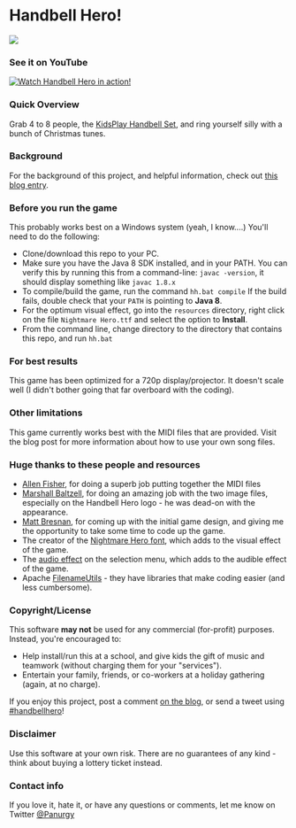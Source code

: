 # Handbell Hero!

<img src="https://raw.githubusercontent.com/panurgy/handbellhero/master/resources/handbell-hero-01.png">

### See it on YouTube
[![Watch Handbell Hero in action!](http://img.youtube.com/vi/MYk857Nckuc/0.jpg)](https://www.youtube.com/watch?v=MYk857Nckuc)


### Quick Overview
Grab 4 to 8 people, the [KidsPlay Handbell Set](http://www.grothmusic.com/p-41-kidsplay-8-note-diatonic-handbell-set.aspx), and ring yourself silly with a bunch of Christmas tunes.

### Background
For the background of this project, and helpful information, check out [this blog entry](http://panurgynet.blogspot.com/2014/12/handbell-hero.html).

### Before you run the game
This probably works best on a Windows system (yeah, I know....)
You'll need to do the following:

   * Clone/download this repo to your PC.
   * Make sure you have the Java 8 SDK installed, and in your PATH. You can verify this by running this from a command-line: `javac -version`,  it should display something like `javac 1.8.x`
   * To compile/build the game, run the command `hh.bat compile`  If the build fails, double check that your `PATH` is pointing to **Java 8**.
   * For the optimum visual effect, go into the `resources` directory, right click on the file `Nightmare Hero.ttf` and select the option to **Install**.
   * From the command line, change directory to the directory that contains this repo, and run `hh.bat`
   
### For best results
This game has been optimized for a 720p display/projector.  It doesn't scale well (I didn't bother going that far overboard with the coding).

### Other limitations
This game currently works best with the MIDI files that are provided. Visit the blog post for more information about how to use your own song files.

### Huge thanks to these people and resources

   * [Allen Fisher](https://twitter.com/allen_fisher), for doing a superb job putting together the MIDI files
   * [Marshall Baltzell](https://twitter.com/Marshall__Arts), for doing an amazing job with the two image files, especially on the Handbell Hero logo - he was dead-on with the appearance.
   * [Matt Bresnan](https://www.linkedin.com/pub/matt-bresnan/1/969/169), for coming up with the initial game design, and giving me the opportunity to take some time to code up the game.
   * The creator of the [Nightmare Hero font](http://www.dafont.com/nightmare-hero.font), which adds to the visual effect of the game.
   * The [audio effect](http://grooveshark.com/#!/album/The+Recordist+Free+Sound+FX/3955075) on the selection menu, which adds to the audible effect of the game.
   * Apache [FilenameUtils](http://commons.apache.org/proper/commons-io/apidocs/org/apache/commons/io/FilenameUtils.html) - they have libraries that make coding easier (and less cumbersome).
   
### Copyright/License

This software **may not** be used for any commercial (for-profit) purposes. Instead, you're encouraged to:

   * Help install/run this at a school, and give kids the gift of music and teamwork (without charging them for your "services").
   * Entertain your family, friends, or co-workers at a holiday gathering (again, at no charge).

If you enjoy this project, post a comment [on the blog](http://panurgynet.blogspot.com/2014/12/handbell-hero.html), or send a tweet using [#handbellhero](https://twitter.com/search?q=%23handbellhero&src=typd)!
   
### Disclaimer

Use this software at your own risk. There are no guarantees	of any kind - think about buying a lottery ticket instead.


### Contact info

If you love it, hate it, or have any questions or comments, let me know on Twitter [@Panurgy](https://twitter.com/panurgy)
